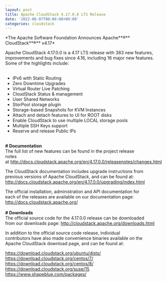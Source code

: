 ```yaml
---
layout: post
title: Apache CloudStack 4.17.0.0 LTS Release
date: '2022-06-07T00:00:00+00:00'
categories: cloudstack
---
```

<p>*The Apache Software Foundation Announces Apache**&reg;** CloudStack**&reg;** v4.17*<br />

Apache CloudStack 4.17.0.0 is a 4.17 LTS release with 383 new features, improvements and bug fixes since 4.16, including 16 major new features. Some of the highlights include:<br /><br />

- IPv6 with Static Routing<br />
- Zero Downtime Upgrades<br />
- Virtual Router Live Patching<br />
- CloudStack Status &amp; management<br />
- User Shared Networks<br />
- StorPool storage plugin<br />
- Storage-based Snapshots for KVM Instances<br />
- Attach and detach features to UI for ROOT disks<br />
- Enable CloudStack to use multiple LOCAL storage pools<br />
- Multiple SSH Keys support<br />
- Reserve and release Public IPs<br />
<br />
<strong># Documentation</strong><br />
The full list of new features can be found in the project release<br />
notes at&nbsp;<a href="http://docs.cloudstack.apache.org/en/4.17.0.0/releasenotes/changes.html" rel="noopener noreferrer" target="_blank">http://docs.cloudstack.apache.org/en/4.17.0.0/releasenotes/changes.html</a><br />

The CloudStack documentation includes upgrade instructions from<br />
previous versions of Apache CloudStack, and can be found at:<br />
<a href="http://docs.cloudstack.apache.org/en/4.17.0.0/upgrading/index.html" rel="noopener noreferrer" target="_blank">http://docs.cloudstack.apache.org/en/4.17.0.0/upgrading/index.html</a><br />

The official installation, administration and API documentation for<br />
each of the releases are available on our documentation page:<br />
<a href="http://docs.cloudstack.apache.org/" rel="noopener noreferrer" target="_blank">http://docs.cloudstack.apache.org/</a><br />
<br />
<strong># Downloads</strong><br />
The official source code for the 4.17.0.0 release can be downloaded<br />
from our downloads page:&nbsp;<a href="http://cloudstack.apache.org/downloads.html" rel="noopener noreferrer" target="_blank">http://cloudstack.apache.org/downloads.html</a><br />

In addition to the official source code release, individual<br />
contributors have also made convenience binaries available on the<br />
Apache CloudStack download page, and can be found at:<br />

<a href="https://download.cloudstack.org/ubuntu/dists/" rel="noopener noreferrer" target="_blank">https://download.cloudstack.org/ubuntu/dists/</a><br />
<a href="https://download.cloudstack.org/centos/7/" rel="noopener noreferrer" target="_blank">https://download.cloudstack.org/centos/7/</a><br />
<a href="https://download.cloudstack.org/centos/8/" rel="noopener noreferrer" target="_blank">https://download.cloudstack.org/centos/8/</a><br />
<a href="https://download.cloudstack.org/suse/15" rel="noopener noreferrer" target="_blank">https://download.cloudstack.org/suse/15</a><br />
<a href="https://www.shapeblue.com/packages/" rel="noopener noreferrer" target="_blank">https://www.shapeblue.com/packages/</a></p>
